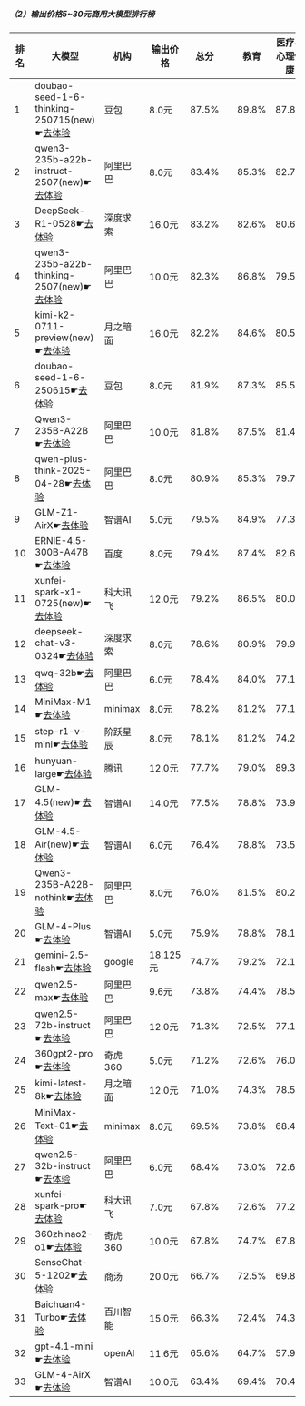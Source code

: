 ##### （2）输出价格5~30元商用大模型排行榜
|排名|大模型|机构|输出价格|总分| |教育|医疗与心理健康|金融|法律与行政公务|推理与数学计算|语言与指令遵从|
|---|-----|---|-------|---|-|---|-----------|----|-----------|------------|-----------|
|1|doubao-seed-1-6-thinking-250715(new)☛[去体验](https://nonelinear.com/static/modelcompare.html?type=proprietary)|豆包|8.0元|87.5%| |        89.8%|87.8%|84.1%|        85.0%|89.6%|88.5%|
|2|qwen3-235b-a22b-instruct-2507(new)☛[去体验](https://nonelinear.com/static/modelcompare.html?type=open-source)|阿里巴巴|8.0元|83.4%| |        85.3%|82.7%|81.7%|        79.3%|84.8%|86.6%|
|3|DeepSeek-R1-0528☛[去体验](https://nonelinear.com/static/modelcompare.html?type=open-source)|深度求索|16.0元|83.2%| |        82.6%|80.6%|79.0%|        81.0%|88.3%|87.6%|
|4|qwen3-235b-a22b-thinking-2507(new)☛[去体验](https://nonelinear.com/static/modelcompare.html?type=open-source)|阿里巴巴|10.0元|82.3%| |        86.8%|79.5%|79.6%|        78.3%|86.9%|82.6%|
|5|kimi-k2-0711-preview(new)☛[去体验](https://nonelinear.com/static/modelcompare.html?type=open-source)|月之暗面|16.0元|82.2%| |        84.6%|80.5%|78.6%|        78.7%|82.5%|88.2%|
|6|doubao-seed-1-6-250615☛[去体验](https://nonelinear.com/static/modelcompare.html?type=proprietary)|豆包|8.0元|81.9%| |        87.3%|85.5%|82.0%|        82.7%|70.1%|84.1%|
|7|Qwen3-235B-A22B☛[去体验](https://nonelinear.com/static/modelcompare.html?type=open-source)|阿里巴巴|10.0元|81.8%| |        87.5%|81.4%|79.3%|        81.0%|80.5%|81.4%|
|8|qwen-plus-think-2025-04-28☛[去体验](https://nonelinear.com/static/modelcompare.html?type=proprietary)|阿里巴巴|8.0元|80.9%| |        85.3%|79.7%|80.2%|        76.2%|81.2%|82.8%|
|9|GLM-Z1-AirX☛[去体验](https://nonelinear.com/static/modelcompare.html?type=proprietary)|智谱AI|5.0元|79.5%| |        84.9%|77.3%|77.4%|        74.8%|78.8%|84.0%|
|10|ERNIE-4.5-300B-A47B☛[去体验](https://nonelinear.com/static/modelcompare.html?type=open-source)|百度|8.0元|79.4%| |        87.4%|82.6%|78.9%|        73.2%|65.7%|88.5%|
|11|xunfei-spark-x1-0725(new)☛[去体验](https://nonelinear.com/static/modelcompare.html?type=proprietary)|科大讯飞|12.0元|79.2%| |        86.5%|80.0%|75.1%|        80.2%|69.7%|83.7%|
|12|deepseek-chat-v3-0324☛[去体验](https://nonelinear.com/static/modelcompare.html?type=open-source)|深度求索|8.0元|78.6%| |        80.9%|79.9%|76.8%|        75.0%|74.6%|84.1%|
|13|qwq-32b☛[去体验](https://nonelinear.com/static/modelcompare.html?type=open-source)|阿里巴巴|6.0元|78.4%| |        84.0%|77.1%|78.6%|        73.8%|76.6%|80.2%|
|14|MiniMax-M1☛[去体验](https://nonelinear.com/static/modelcompare.html?type=open-source)|minimax|8.0元|78.2%| |        81.2%|77.1%|78.0%|        73.0%|79.9%|79.8%|
|15|step-r1-v-mini☛[去体验](https://nonelinear.com/static/modelcompare.html?type=proprietary)|阶跃星辰|8.0元|78.1%| |        81.2%|74.2%|77.4%|        77.8%|77.3%|80.7%|
|16|hunyuan-large☛[去体验](https://nonelinear.com/static/modelcompare.html?type=open-source)|腾讯|12.0元|77.7%| |        79.0%|89.3%|83.5%|        75.2%|60.2%|79.0%|
|17|GLM-4.5(new)☛[去体验](https://nonelinear.com/static/modelcompare.html?type=open-source)|智谱AI|14.0元|77.5%| |        78.8%|73.9%|76.9%|        72.7%|80.1%|82.7%|
|18|GLM-4.5-Air(new)☛[去体验](https://nonelinear.com/static/modelcompare.html?type=open-source)|智谱AI|6.0元|76.4%| |        78.8%|73.5%|71.3%|        69.7%|80.5%|84.4%|
|19|Qwen3-235B-A22B-nothink☛[去体验](https://nonelinear.com/static/modelcompare.html?type=open-source)|阿里巴巴|8.0元|76.0%| |        81.5%|80.2%|73.6%|        73.3%|65.6%|82.1%|
|20|GLM-4-Plus☛[去体验](https://nonelinear.com/static/modelcompare.html?type=proprietary)|智谱AI|5.0元|75.9%| |        78.8%|78.1%|79.9%|        70.8%|63.7%|83.7%|
|21|gemini-2.5-flash☛[去体验](https://nonelinear.com/static/modelcompare.html?type=proprietary)|google|18.125元|74.7%| |        79.2%|72.1%|70.3%|        73.0%|76.3%|77.1%|
|22|qwen2.5-max☛[去体验](https://nonelinear.com/static/modelcompare.html?type=proprietary)|阿里巴巴|9.6元|73.8%| |        74.4%|78.5%|74.7%|        65.2%|66.7%|83.2%|
|23|qwen2.5-72b-instruct☛[去体验](https://nonelinear.com/static/modelcompare.html?type=open-source)|阿里巴巴|12.0元|71.3%| |        72.5%|77.1%|74.2%|        63.0%|63.6%|77.3%|
|24|360gpt2-pro☛[去体验](https://nonelinear.com/static/modelcompare.html?type=proprietary)|奇虎360|5.0元|71.2%| |        72.6%|76.0%|74.5%|        57.3%|64.9%|81.9%|
|25|kimi-latest-8k☛[去体验](https://nonelinear.com/static/modelcompare.html?type=proprietary)|月之暗面|12.0元|71.0%| |        74.3%|78.5%|73.7%|        62.0%|62.2%|75.0%|
|26|MiniMax-Text-01☛[去体验](https://nonelinear.com/static/modelcompare.html?type=open-source)|minimax|8.0元|69.5%| |        73.8%|68.4%|69.2%|        65.7%|60.5%|79.8%|
|27|qwen2.5-32b-instruct☛[去体验](https://nonelinear.com/static/modelcompare.html?type=open-source)|阿里巴巴|6.0元|68.4%| |        73.0%|72.6%|69.2%|        59.7%|57.2%|78.7%|
|28|xunfei-spark-pro☛[去体验](https://nonelinear.com/static/modelcompare.html?type=proprietary)|科大讯飞|7.0元|67.8%| |        72.6%|77.2%|64.8%|        59.8%|56.1%|76.5%|
|29|360zhinao2-o1☛[去体验](https://nonelinear.com/static/modelcompare.html?type=proprietary)|奇虎360|10.0元|67.8%| |        74.7%|67.8%|65.4%|        55.8%|70.0%|72.8%|
|30|SenseChat-5-1202☛[去体验](https://nonelinear.com/static/modelcompare.html?type=proprietary)|商汤|20.0元|66.7%| |        72.5%|69.8%|69.6%|        49.7%|60.9%|78.1%|
|31|Baichuan4-Turbo☛[去体验](https://nonelinear.com/static/modelcompare.html?type=proprietary)|百川智能|15.0元|66.3%| |        72.4%|74.3%|70.1%|        56.5%|56.1%|68.5%|
|32|gpt-4.1-mini☛[去体验](https://nonelinear.com/static/modelcompare.html?type=proprietary)|openAI|11.6元|65.6%| |        64.7%|57.9%|64.8%|        56.7%|73.0%|76.9%|
|33|GLM-4-AirX☛[去体验](https://nonelinear.com/static/modelcompare.html?type=proprietary)|智谱AI|10.0元|63.4%| |        69.4%|70.4%|66.4%|        50.0%|48.9%|75.1%|
    
